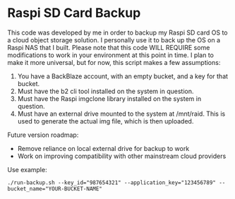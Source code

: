 # Raspi SD Card Backup #
This code was developed by me in order to backup my Raspi SD card OS to a cloud object storage solution. I personally use it to back up the OS on a Raspi NAS that I built. Please note that this code WILL REQUIRE some modifications to work in your environment at this point in time. I plan to make it more universal, but for now, this script makes a few assumptions:
 
 1) You have a BackBlaze account, with an empty bucket, and a key for that bucket.
 2) Must have the b2 cli tool installed on the system in question.
 3) Must have the Raspi imgclone library installed on the system in question.
 4) Must have an external drive mounted to the system at /mnt/raid. This is used to generate the actual img file, which is then uploaded.

Future version roadmap:
 - Remove reliance on local external drive for backup to work
 - Work on improving compatibility with other mainstream cloud providers

Use example:

`./run-backup.sh --key_id="987654321" --application_key="123456789" --bucket_name="YOUR-BUCKET-NAME"`
